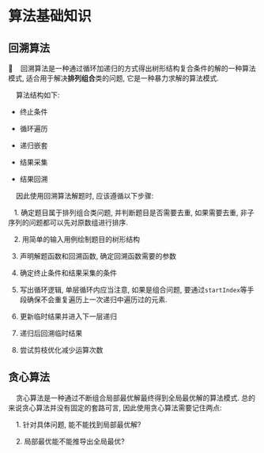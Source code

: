 # 算法基础知识

## 回溯算法

    回溯算法是一种通过循环加递归的方式得出树形结构复合条件的解的一种算法模式, 适合用于解决**排列组合**类的问题, 它是一种暴力求解的算法模式.

    算法结构如下:

* 终止条件

* 循环遍历

* 递归嵌套

* 结果采集

* 结果回溯

    因此使用回溯算法解题时, 应该遵循以下步骤:

   1. 确定题目属于排列组合类问题, 并判断题目是否需要去重, 如果需要去重, 非子序列的问题都可以先对原数组进行排序.

   2. 用简单的输入用例绘制题目的树形结构

3. 声明解题函数和回溯函数, 确定回溯函数需要的参数

4. 确定终止条件和结果采集的条件

5. 写出循环逻辑, 单层循环内应当注意, 如果是组合问题, 要通过`startIndex`等手段确保不会重复遍历上一次递归中遍历过的元素.

6. 更新临时结果并进入下一层递归

7. 递归后回溯临时结果

8. 尝试剪枝优化减少运算次数

## 贪心算法

    贪心算法是一种通过不断组合局部最优解最终得到全局最优解的算法模式. 总的来说贪心算法并没有固定的套路可言, 因此使用贪心算法需要记住两点:

    1. 针对具体问题, 能不能找到局部最优解?

    2. 局部最优能不能推导出全局最优?



